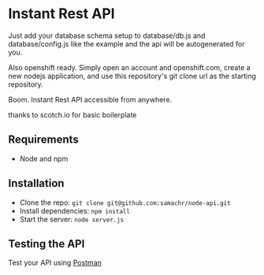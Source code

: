 # Instant Rest API

Just add your database schema setup to database/db.js and database/config.js like the example and the api will be autogenerated for you.

Also openshift ready. Simply open an account and openshift.com, create a new nodejs application, and use this repository's git clone url as the starting repository.

Boom. Instant Rest API accessible from anywhere.

thanks to scotch.io for basic boilerplate

## Requirements

- Node and npm

## Installation

- Clone the repo: `git clone git@github.com:samachr/node-api.git`
- Install dependencies: `npm install`
- Start the server: `node server.js`

## Testing the API
Test your API using [Postman](https://chrome.google.com/webstore/detail/postman-rest-client-packa/fhbjgbiflinjbdggehcddcbncdddomop)
